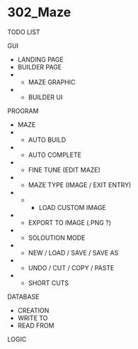 # 302_Maze

TODO LIST

GUI

- LANDING PAGE
- BUILDER PAGE
- - MAZE GRAPHIC
- - BUILDER UI

PROGRAM

- MAZE
- - AUTO BUILD
- - AUTO COMPLETE
- - FINE TUNE (EDIT MAZE)
- - MAZE TYPE (IMAGE / EXIT ENTRY)
- - - LOAD CUSTOM IMAGE
- - EXPORT TO IMAGE (.PNG ?)
- - SOLOUTION MODE
- - NEW / LOAD / SAVE / SAVE AS
- - UNDO / CUT / COPY / PASTE 
- - SHORT CUTS


DATABASE
- CREATION
- WRITE TO
- READ FROM

LOGIC 
